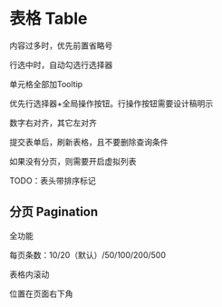 # 表格 Table

内容过多时，优先前置省略号

行选中时，自动勾选行选择器

单元格全部加Tooltip

优先行选择器+全局操作按钮。行操作按钮需要设计稿明示

数字右对齐，其它左对齐

提交表单后，刷新表格，且不要删除查询条件

如果没有分页，则需要开启虚拟列表

TODO：表头带排序标记

## 分页 Pagination

全功能

每页条数：10/20（默认）/50/100/200/500

表格内滚动

位置在页面右下角

<a-card>
  <a-table
    row-key="key"
    :columns="columns"
    :data="data"
    :row-selection="rowSelection"
    v-model:selectedKeys="selectedKeys"
    :pagination="pagination"
    @row-click="rowClick"
  />
</a-card>

<script lang="ts" setup>
import { reactive, ref } from 'vue';

const selectedKeys = ref([]);

const rowSelection = reactive({
  type: 'checkbox',
  showCheckedAll: true,
  onlyCurrent: true,
});
const pagination = {
  showTotal: true,
  showJumper: true,
  showPageSize: true,
  pageSizeOptions: [10, 20, 50, 100, 200, 500],
  defaultPageSize: 20
}

const columns = [
  {
    title: 'Name',
    dataIndex: 'name',
    tooltip: true,
  },
  {
    title: 'Salary',
    dataIndex: 'salary',
    ellipsis: true,
    tooltip: true,
    align: 'right'
  },
  {
    title: 'Address',
    dataIndex: 'address',
    ellipsis: true,
    tooltip: true,
  },
  {
    title: 'Email',
    dataIndex: 'email',
    ellipsis: true,
    tooltip: true,
  },
]

const data = reactive([]);

for(let i=0; i < 10000; i++){
  data.push({
    key: i.toString(),
    name: 'Jane Doe',
    salary: Math.random().toFixed(5)*10000,
    address: `${i} Park Road, London`,
    email: 'jane.doe@example.com'
  })
}

function rowClick(record) {
  console.log(selectedKeys.value)
  const index = selectedKeys.value.indexOf(record.key);
  if (index === -1) {
    selectedKeys.value.push(record.key)
    return
  }
  selectedKeys.value.splice(index, 1);
}
</script>
